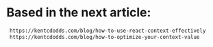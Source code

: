# Based in the next article:

```bash
 https://kentcdodds.com/blog/how-to-use-react-context-effectively
 https://kentcdodds.com/blog/how-to-optimize-your-context-value
```
